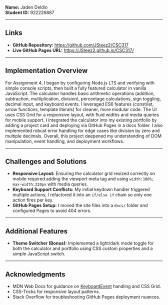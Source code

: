 **Name:** Jaden Deldio  
**Student ID:** 922226887

---

## Links

- **GitHub Repository:** https://github.com/JSteez2/CSC317
- **Live GitHub Pages URL:** https://JSteez2.github.io/CSC317/

---

## Implementation Overview

For Assignment 4, I began by configuring Node.js LTS and verifying with simple console scripts, then built a fully featured calculator in vanilla JavaScript. The calculator handles basic arithmetic operations (addition, subtraction, multiplication, division), percentage calculations, sign toggling, decimal input, and keyboard events. I leveraged ES6 features (const/let, arrow functions, template literals) for cleaner, more modular code. The UI uses CSS Grid for a responsive layout, with fluid widths and media queries for mobile support. I integrated the calculator into my existing portfolio by adding a project card and deploying via GitHub Pages in a docs folder. I also implemented robust error handling for edge cases like division by zero and multiple decimals. Overall, this project deepened my understanding of DOM manipulation, event handling, and deployment workflows.

---

## Challenges and Solutions

- **Responsive Layout:** Ensuring the calculator grid resized correctly on mobile required adding the viewport meta tag and using `width:100%; max-width:320px` with media queries.
- **Keyboard Support Conflicts:** My initial keydown handler triggered multiple actions; I refactored it into an `if/else if` chain so only one action fires per key.
- **GitHub Pages Setup:** I moved the site files into a `docs/` folder and configured Pages to avoid 404 errors.

---

## Additional Features

- **Theme Switcher (Bonus):** Implemented a light/dark mode toggle for both the calculator and portfolio using CSS custom properties and a simple JavaScript switch.

---

## Acknowledgments

- MDN Web Docs for guidance on [KeyboardEvent](https://developer.mozilla.org/…) handling and CSS Grid.
- CSS-Tricks for responsive layout patterns.
- Stack Overflow for troubleshooting GitHub Pages deployment nuances.